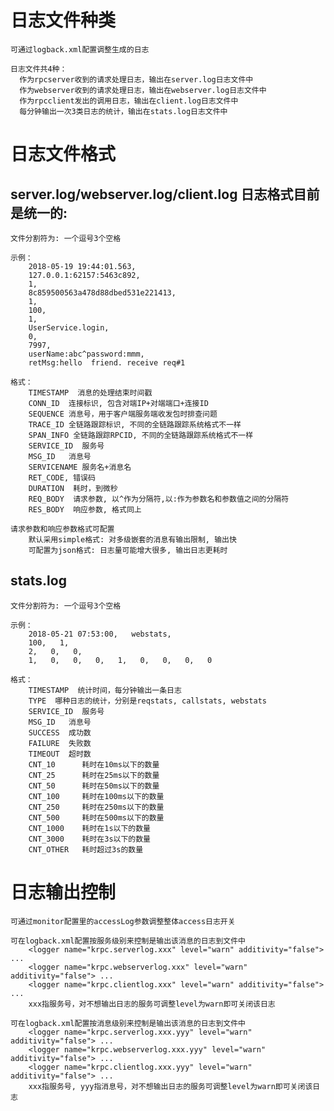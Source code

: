 
# 日志文件种类

    可通过logback.xml配置调整生成的日志
    
    日志文件共4种：
      作为rpcserver收到的请求处理日志，输出在server.log日志文件中
      作为webserver收到的请求处理日志，输出在webserver.log日志文件中
      作为rpcclient发出的调用日志，输出在client.log日志文件中
      每分钟输出一次3类日志的统计，输出在stats.log日志文件中

# 日志文件格式

## server.log/webserver.log/client.log 日志格式目前是统一的:

    文件分割符为: 一个逗号3个空格

    示例：
        2018-05-19 19:44:01.563,   
        127.0.0.1:62157:5463c892,   
        1,   
        8c859500563a478d88dbed531e221413,   
        1,   
        100,   
        1,   
        UserService.login,   
        0,   
        7997,   
        userName:abc^password:mmm,   
        retMsg:hello  friend. receive req#1

    格式：
        TIMESTAMP  消息的处理结束时间戳
        CONN_ID  连接标识, 包含对端IP+对端端口+连接ID
        SEQUENCE 消息号，用于客户端服务端收发包时排查问题
        TRACE_ID 全链路跟踪标识, 不同的全链路跟踪系统格式不一样
        SPAN_INFO 全链路跟踪RPCID, 不同的全链路跟踪系统格式不一样
        SERVICE_ID  服务号
        MSG_ID   消息号
        SERVICENAME 服务名+消息名
        RET_CODE, 错误码
        DURATION  耗时，到微秒
        REQ_BODY  请求参数, 以^作为分隔符,以:作为参数名和参数值之间的分隔符
        RES_BODY  响应参数, 格式同上

    请求参数和响应参数格式可配置
        默认采用simple格式: 对多级嵌套的消息有输出限制, 输出快
        可配置为json格式: 日志量可能增大很多, 输出日志更耗时

## stats.log

    文件分割符为: 一个逗号3个空格

    示例：
        2018-05-21 07:53:00,   webstats,   
        100,   1,   
        2,   0,   0,   
        1,   0,   0,   0,   1,   0,   0,   0,   0

    格式：
        TIMESTAMP  统计时间，每分钟输出一条日志
        TYPE  哪种日志的统计，分别是reqstats, callstats, webstats
        SERVICE_ID  服务号
        MSG_ID   消息号
        SUCCESS  成功数
        FAILURE  失败数
        TIMEOUT  超时数
        CNT_10      耗时在10ms以下的数量
        CNT_25      耗时在25ms以下的数量
        CNT_50      耗时在50ms以下的数量
        CNT_100     耗时在100ms以下的数量
        CNT_250     耗时在250ms以下的数量
        CNT_500     耗时在500ms以下的数量
        CNT_1000    耗时在1s以下的数量
        CNT_3000    耗时在3s以下的数量
        CNT_OTHER   耗时超过3s的数量

# 日志输出控制

	可通过monitor配置里的accessLog参数调整整体access日志开关

    可在logback.xml配置按服务级别来控制是输出该消息的日志到文件中
        <logger name="krpc.serverlog.xxx" level="warn" additivity="false"> ...
        <logger name="krpc.webserverlog.xxx" level="warn" additivity="false"> ...
        <logger name="krpc.clientlog.xxx" level="warn" additivity="false"> ...
        xxx指服务号，对不想输出日志的服务可调整level为warn即可关闭该日志
        
    可在logback.xml配置按消息级别来控制是输出该消息的日志到文件中
        <logger name="krpc.serverlog.xxx.yyy" level="warn" additivity="false"> ...
        <logger name="krpc.webserverlog.xxx.yyy" level="warn" additivity="false"> ...
        <logger name="krpc.clientlog.xxx.yyy" level="warn" additivity="false"> ...
        xxx指服务号, yyy指消息号，对不想输出日志的服务可调整level为warn即可关闭该日志
    
    